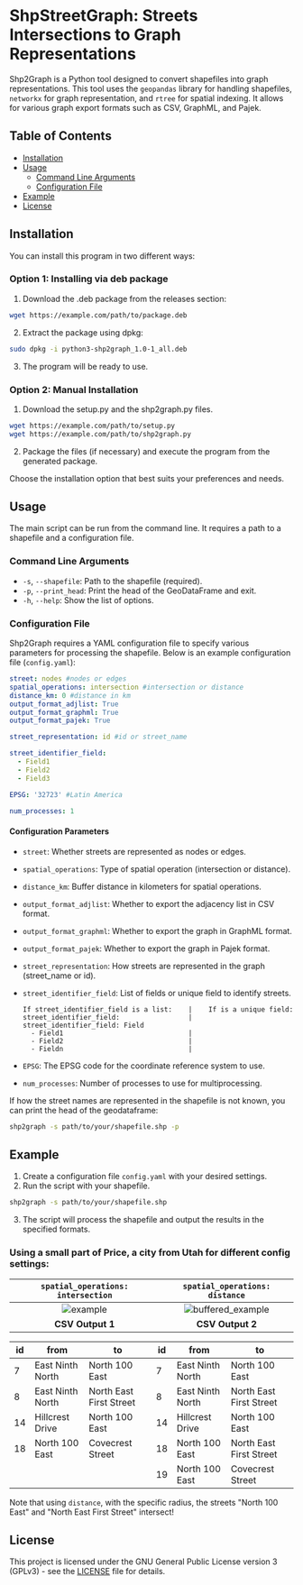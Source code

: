 # ShpStreetGraph: Streets Intersections to Graph Representations

Shp2Graph is a Python tool designed to convert shapefiles into graph representations. This tool uses the `geopandas` library for handling shapefiles, `networkx` for graph representation, and `rtree` for spatial indexing. It allows for various graph export formats such as CSV, GraphML, and Pajek.

## Table of Contents

- [Installation](#installation)
- [Usage](#usage)
  - [Command Line Arguments](#command-line-arguments)
  - [Configuration File](#configuration-file)
- [Example](#example)
- [License](#license)

## Installation

You can install this program in two different ways:

### Option 1: Installing via deb package

1. Download the .deb package from the releases section:

  ```bash
  wget https://example.com/path/to/package.deb
  ```
2. Extract the package using dpkg:

  ```bash
  sudo dpkg -i python3-shp2graph_1.0-1_all.deb
  ```
3. The program will be ready to use.

### Option 2: Manual Installation

1. Download the setup.py and the shp2graph.py files.
  ```bash
  wget https://example.com/path/to/setup.py
  wget https://example.com/path/to/shp2graph.py
  ```

2. Package the files (if necessary) and execute the program from the generated package.

Choose the installation option that best suits your preferences and needs.

## Usage

The main script can be run from the command line. It requires a path to a shapefile and a configuration file.

### Command Line Arguments
- `-s`, `--shapefile`: Path to the shapefile (required).
- `-p`, `--print_head`: Print the head of the GeoDataFrame and exit.
- `-h`, `--help`: Show the list of options.

### Configuration File

Shp2Graph requires a YAML configuration file to specify various parameters for processing the shapefile. Below is an example configuration file (`config.yaml`):

```yaml
street: nodes #nodes or edges
spatial_operations: intersection #intersection or distance
distance_km: 0 #distance in km
output_format_adjlist: True 
output_format_graphml: True
output_format_pajek: True

street_representation: id #id or street_name

street_identifier_field:
  - Field1
  - Field2
  - Field3

EPSG: '32723' #Latin America

num_processes: 1
```
#### Configuration Parameters
- `street`: Whether streets are represented as nodes or edges.

- `spatial_operations`: Type of spatial operation (intersection or distance).

- `distance_km`: Buffer distance in kilometers for spatial operations.
  
- `output_format_adjlist`: Whether to export the adjacency list in CSV format.
- `output_format_graphml`: Whether to export the graph in GraphML format.
- `output_format_pajek`: Whether to export the graph in Pajek format.

- `street_representation`: How streets are represented in the graph (street_name or id).

- `street_identifier_field`: List of fields or unique field to identify streets.
  ```
  If street_identifier_field is a list:    |    If is a unique field:
  street_identifier_field:                 |    street_identifier_field: Field                
    - Field1                               |
    - Field2                               |
    - Fieldn                               |
  ```
- `EPSG`: The EPSG code for the coordinate reference system to use.

- `num_processes`: Number of processes to use for multiprocessing.

If how the street names are represented in the shapefile is not known, you can print the head of the geodataframe:
```bash
shp2graph -s path/to/your/shapefile.shp -p
```
## Example
1. Create a configuration file `config.yaml` with your desired settings.
2. Run the script with your shapefile.

  ```bash
  shp2graph -s path/to/your/shapefile.shp
  ```
3. The script will process the shapefile and output the results in the specified formats.

### Using a small part of Price, a city from Utah for different config settings:


| `spatial_operations: intersection` | `spatial_operations: distance` |
|:--------------------------------:|:--------------------------------:|
| ![example](https://github.com/PabloVrs/shp2graph/blob/main/images/example.png) | ![buffered_example](https://github.com/PabloVrs/shp2graph/blob/main/images/buffered_example.png) |
| **CSV Output 1** | **CSV Output 2** |

| id | from | to | id | from | to |
|---|---|---|---|---|---|
| 7 | East Ninth North | North 100 East | 7 | East Ninth North | North 100 East |
| 8 | East Ninth North | North East First Street | 8 | East Ninth North | North East First Street |
| 14 | Hillcrest Drive | North 100 East | 14 | Hillcrest Drive | North 100 East |
| 18 | North 100 East | Covecrest Street | 18 | North 100 East | North East First Street |
| | | | 19 | North 100 East | Covecrest Street |

Note that using `distance`, with the specific radius, the streets "North 100 East" and "North East First Street" intersect!


## License

This project is licensed under the GNU General Public License version 3 (GPLv3) - see the [LICENSE](COPYING.TXT) file for details.
